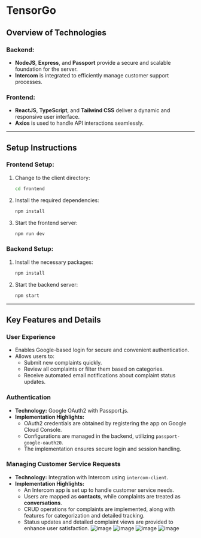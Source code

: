 # TensorGo

## Overview of Technologies

### Backend:
- **NodeJS**, **Express**, and **Passport** provide a secure and scalable foundation for the server.
- **Intercom** is integrated to efficiently manage customer support processes.

### Frontend:
- **ReactJS**, **TypeScript**, and **Tailwind CSS** deliver a dynamic and responsive user interface.
- **Axios** is used to handle API interactions seamlessly.

---

## Setup Instructions

### Frontend Setup:
1. Change to the client directory:
   ```bash
   cd frontend
   ```
2. Install the required dependencies:
   ```bash
   npm install
   ```
3. Start the frontend server:
   ```bash
   npm run dev
   ```

### Backend Setup:
1. Install the necessary packages:
   ```bash
   npm install
   ```
2. Start the backend server:
   ```bash
   npm start
   ```

---

## Key Features and Details

### User Experience
- Enables Google-based login for secure and convenient authentication.
- Allows users to:
  - Submit new complaints quickly.
  - Review all complaints or filter them based on categories.
  - Receive automated email notifications about complaint status updates.

### Authentication
- **Technology:** Google OAuth2 with Passport.js.
- **Implementation Highlights:**
  - OAuth2 credentials are obtained by registering the app on Google Cloud Console.
  - Configurations are managed in the backend, utilizing `passport-google-oauth20`.
  - The implementation ensures secure login and session handling.

### Managing Customer Service Requests
- **Technology:** Integration with Intercom using `intercom-client`.
- **Implementation Highlights:**
  - An Intercom app is set up to handle customer service needs.
  - Users are mapped as **contacts**, while complaints are treated as **conversations**.
  - CRUD operations for complaints are implemented, along with features for categorization and detailed tracking.
  - Status updates and detailed complaint views are provided to enhance user satisfaction.
![image](https://github.com/user-attachments/assets/839c6ed6-47e5-4732-988d-6209a15fad88)
![image](https://github.com/user-attachments/assets/c973f6c5-5b3a-4f60-a194-91c112ba82df)
![image](https://github.com/user-attachments/assets/bbcc62a6-d7a5-42ed-8d1f-98a3cca6f4ff)
![image](https://github.com/user-attachments/assets/b4338d41-028a-4016-b275-83249e900b23)

